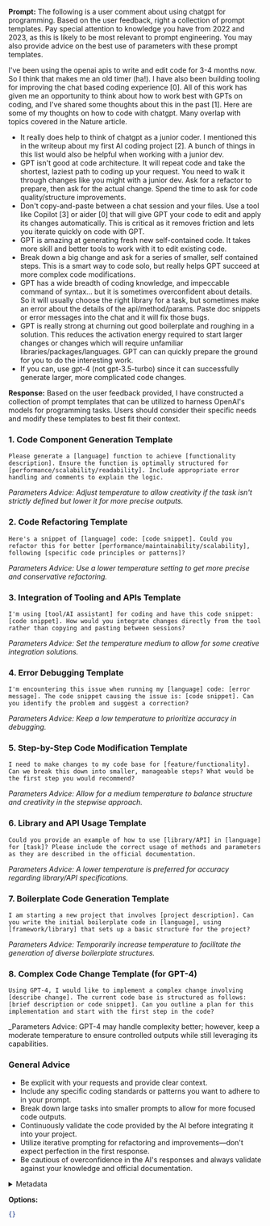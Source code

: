 **Prompt:**
The following is a user comment about using chatgpt for programming. Based on the user feedback, right a collection of prompt templates. Pay special attention to knowledge you have from 2022 and 2023, as this is likely to be most relevant to prompt engineering. You may also provide advice on the best use of parameters with these prompt templates.


I've been using the openai apis to write and edit code for 3-4 months now. So I think that makes me an old timer (ha!). I have also been building tooling for improving the chat based coding experience [0]. All of this work has given me an opportunity to think about how to work best with GPTs on coding, and I've shared some thoughts about this in the past [1].
Here are some of my thoughts on how to code with chatgpt. Many overlap with topics covered in the Nature article.
  - It really does help to think of chatgpt as a junior coder. I mentioned this in the writeup about my first AI coding project [2]. A bunch of things in this list would also be helpful when working with a junior dev.
  - GPT isn't good at code architecture. It will repeat code and take the shortest, laziest path to coding up your request. You need to walk it through changes like you might with a junior dev. Ask for a refactor to prepare, then ask for the actual change. Spend the time to ask for code quality/structure improvements.
  - Don't copy-and-paste between a chat session and your files. Use a tool like Copilot [3] or aider [0] that will give GPT your code to edit and apply its changes automatically. This is critical as it removes friction and lets you iterate quickly on code with GPT.
  - GPT is amazing at generating fresh new self-contained code. It takes more skill and better tools to work with it to edit existing code.
  - Break down a big change and ask for a series of smaller, self contained steps. This is a smart way to code solo, but really helps GPT succeed at more complex code modifications.
  - GPT has a wide breadth of coding knowledge, and impeccable command of syntax... but it is sometimes overconfident about details. So it will usually choose the right library for a task, but sometimes make an error about the details of the api/method/params. Paste doc snippets or error messages into the chat and it will fix those bugs.
  - GPT is really strong at churning out good boilerplate and roughing in a solution. This reduces the activation energy required to start larger changes or changes which will require unfamiliar libraries/packages/languages. GPT can can quickly prepare the ground for you to do the interesting work.
  - If you can, use gpt-4 (not gpt-3.5-turbo) since it can successfully generate larger, more complicated code changes.

**Response:**
Based on the user feedback provided, I have constructed a collection of prompt templates that can be utilized to harness OpenAI's models for programming tasks. Users should consider their specific needs and modify these templates to best fit their context.

### 1. Code Component Generation Template
```
Please generate a [language] function to achieve [functionality description]. Ensure the function is optimally structured for [performance/scalability/readability]. Include appropriate error handling and comments to explain the logic.
```
_Parameters Advice: Adjust temperature to allow creativity if the task isn't strictly defined but lower it for more precise outputs._

### 2. Code Refactoring Template
```
Here's a snippet of [language] code: [code snippet]. Could you refactor this for better [performance/maintainability/scalability], following [specific code principles or patterns]?
```
_Parameters Advice: Use a lower temperature setting to get more precise and conservative refactoring._

### 3. Integration of Tooling and APIs Template
```
I'm using [tool/AI assistant] for coding and have this code snippet: [code snippet]. How would you integrate changes directly from the tool rather than copying and pasting between sessions?
```
_Parameters Advice: Set the temperature medium to allow for some creative integration solutions._

### 4. Error Debugging Template
```
I'm encountering this issue when running my [language] code: [error message]. The code snippet causing the issue is: [code snippet]. Can you identify the problem and suggest a correction?
```
_Parameters Advice: Keep a low temperature to prioritize accuracy in debugging._

### 5. Step-by-Step Code Modification Template
```
I need to make changes to my code base for [feature/functionality]. Can we break this down into smaller, manageable steps? What would be the first step you would recommend?
```
_Parameters Advice: Allow for a medium temperature to balance structure and creativity in the stepwise approach._

### 6. Library and API Usage Template
```
Could you provide an example of how to use [library/API] in [language] for [task]? Please include the correct usage of methods and parameters as they are described in the official documentation.
```
_Parameters Advice: A lower temperature is preferred for accuracy regarding library/API specifications._

### 7. Boilerplate Code Generation Template
```
I am starting a new project that involves [project description]. Can you write the initial boilerplate code in [language], using [framework/library] that sets up a basic structure for the project?
```
_Parameters Advice: Temporarily increase temperature to facilitate the generation of diverse boilerplate structures._

### 8. Complex Code Change Template (for GPT-4)
```
Using GPT-4, I would like to implement a complex change involving [describe change]. The current code base is structured as follows: [brief description or code snippet]. Can you outline a plan for this implementation and start with the first step in the code?
```
_Parameters Advice: GPT-4 may handle complexity better; however, keep a moderate temperature to ensure controlled outputs while still leveraging its capabilities.

### General Advice
- Be explicit with your requests and provide clear context.
- Include any specific coding standards or patterns you want to adhere to in your prompt.
- Break down large tasks into smaller prompts to allow for more focused code outputs.
- Continuously validate the code provided by the AI before integrating it into your project.
- Utilize iterative prompting for refactoring and improvements—don't expect perfection in the first response.
- Be cautious of overconfidence in the AI's responses and always validate against your knowledge and official documentation.

<details><summary>Metadata</summary>

- Duration: 15487 ms
- Datetime: 2023-11-08T21:55:01.980894
- Model: gpt-4-1106-preview

</details>

**Options:**
```json
{}
```

